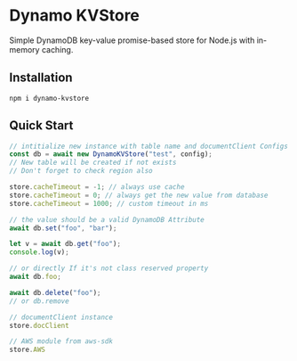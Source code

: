 # Dynamo KVStore

Simple DynamoDB key-value promise-based store for Node.js  with in-memory caching.


## Installation
`npm i dynamo-kvstore`

## Quick Start
```javascript
// intitialize new instance with table name and documentClient Configs
const db = await new DynamoKVStore("test", config);
// New table will be created if not exists
// Don't forget to check region also

store.cacheTimeout = -1; // always use cache
store.cacheTimeout = 0; // always get the new value from database
store.cacheTimeout = 1000; // custom timeout in ms

// the value should be a valid DynamoDB Attribute
await db.set("foo", "bar");

let v = await db.get("foo");
console.log(v);

// or directly If it's not class reserved property
await db.foo;

await db.delete("foo");
// or db.remove

// documentClient instance
store.docClient

// AWS module from aws-sdk
store.AWS
```